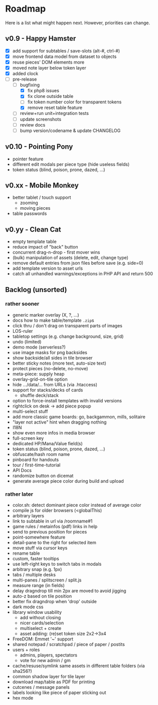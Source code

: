 # Roadmap

Here is a list what might happen next. However, priorities can change.

## v0.9 - Happy Hamster

* [X] add support for subtables / save-slots (alt-#, ctrl-#)
* [X] move frontend data model from dataset to objects
* [X] reuse pieces' DOM elements more
* [X] moved note layer below token layer
* [X] added clock
* [ ] pre-release
  * [ ] bugfixing
    * [X] fix php8 issues
    * [X] fix clone outside table
    * [ ] fix token number color for transparent tokens
    * [X] remove reset table feature
  * [ ] review+run unit+integration tests
  * [ ] update screenshots
  * [ ] review docs
  * [ ] bump version/codename & update CHANGELOG

## v0.10 - Pointing Pony

* pointer feature
* different edit modals per piece type (hide useless fields)
* token status (blind, poison, prone, dazed, ...)

## v0.xx - Mobile Monkey

* better tablet / touch support
  * zooming
  * moving pieces
* table passwords

## v0.yy - Clean Cat

* empty template table
* reduce impact of "back" button
* concurrent drag-n-drop - first mover wins
* (bulk) manipulation of assets (delete, edit, change type)
* remove default entries from json files before save (e.g. side=0)
* add template version to asset urls
* catch all unhandled warnings/exceptions in PHP API and return 500

## Backlog (unsorted)

### rather sooner

* generic marker overlay (X, ?, ...)
* docs how to make table/template `.zip`s
* click thru / don't drag on transparent parts of images
* LOS-ruler
* tabletop settings (e.g. change background, size, grid)
* undo (limited)
* demo mode (serverless?)
* use image masks for png backsides
* show backside/all sides in tile browser
* better sticky notes (more text, auto-size text)
* protect pieces (no-delete, no-move)
* meta-piece: supply heap
* overlay-grid-on-tile option
* hide .../data/... from URLs (via .htaccess)
* support for stacks/decks of cards
  * shuffle deck/stack
* option to force-install templates with invalid versions
* rightclick on desk -> add piece popup
* multi-select stuff
* add more classic game boards: go, backgammon, mills, solitaire
* "layer not active" hint when dragging nothing
* I18N
* show even more infos in media browser
* full-screen key
* dedicated HP/Mana/Value field(s)
* token status (blind, poison, prone, dazed, ...)
* obfuscate/hash room name
* pinboard for handouts
* tour / first-time-tutorial
* API Docs
* randomize button on dicemat
* generate average piece color during build and upload

### rather later

* color.sh: detect dominant piece color instead of average color
* compile js for older browsers (<globalThis)
* arbitrary layers
* link to subtable in url via /roomname#1
* game rules / metainfos (pdf) links in help
* send to previous position for pieces
* point-somewhere feature
* detail-pane to the right for selected item
* move stuff via cursor keys
* rename table
* custom, faster tooltips
* use left-right keys to switch tabs in modals
* arbitrary snap (e.g. 1px)
* tabs / multiple desks
* multi-panes / splitscreen / split.js
* measure range (in fields)
* delay dragndrop till min 2px are moved to avoid jigging
* auto-z based on tile position
* better fix dragndrop when 'drop' outside
* dark mode css
* library window usability
  * add without closing
  * nicer cards/selection
  * multiselect + create
  * asset adding: (re)set token size 2x2->3x4
* FreeDOM: Emmet '~' support
* shared notepad / scratchpad / piece of paper / postits
* users + roles
  * admins, players, spectators
  * vote for new admin / gm
* cache/resuse/symlink same assets in different table folders (via sha256?)
* common shadow layer for tile layer
* download map/table as PDF for printing
* cutcenes / message panels
* labels looking like piece of paper sticking out
* hex mode
